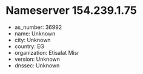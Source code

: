 # Nameserver 154.239.1.75

* as_number: 36992
* name: Unknown
* city: Unknown
* country: EG
* organization: Etisalat Misr
* version: Unknown
* dnssec: Unknown
